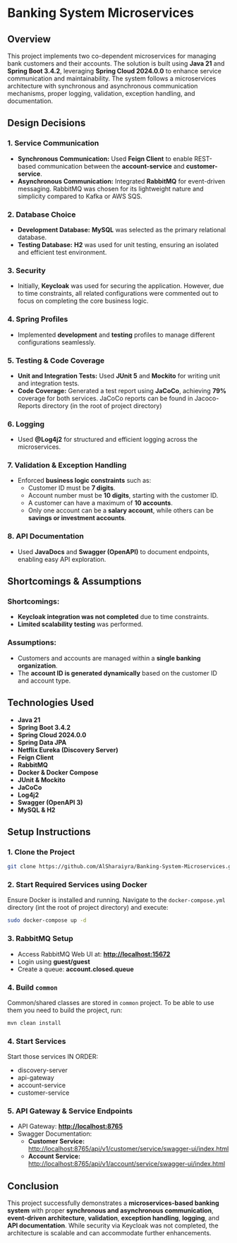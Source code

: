 # Banking System Microservices

## Overview

This project implements two co-dependent microservices for managing bank customers and their accounts. The solution is built using **Java 21** and **Spring Boot 3.4.2**, leveraging **Spring Cloud 2024.0.0** to enhance service communication and maintainability. The system follows a microservices architecture with synchronous and asynchronous communication mechanisms, proper logging, validation, exception handling, and documentation.

## Design Decisions

### 1. **Service Communication**

- **Synchronous Communication:** Used **Feign Client** to enable REST-based communication between the **account-service** and **customer-service**.
- **Asynchronous Communication:** Integrated **RabbitMQ** for event-driven messaging. RabbitMQ was chosen for its lightweight nature and simplicity compared to Kafka or AWS SQS.

### 2. **Database Choice**

- **Development Database:** **MySQL** was selected as the primary relational database.
- **Testing Database:** **H2** was used for unit testing, ensuring an isolated and efficient test environment.

### 3. **Security**

- Initially, **Keycloak** was used for securing the application. However, due to time constraints, all related configurations were commented out to focus on completing the core business logic.

### 4. **Spring Profiles**

- Implemented **development** and **testing** profiles to manage different configurations seamlessly.

### 5. **Testing & Code Coverage**

- **Unit and Integration Tests:** Used **JUnit 5** and **Mockito** for writing unit and integration tests.
- **Code Coverage:** Generated a test report using **JaCoCo**, achieving **79%** coverage for both services. JaCoCo reports can be found in 
  Jacoco-Reports directory (in the root of project directory) 


### 6. **Logging**

- Used **@Log4j2** for structured and efficient logging across the microservices.

### 7. **Validation & Exception Handling**

- Enforced **business logic constraints** such as:
    - Customer ID must be **7 digits**.
    - Account number must be **10 digits**, starting with the customer ID.
    - A customer can have a maximum of **10 accounts**.
    - Only one account can be a **salary account**, while others can be **savings or investment accounts**.

### 8. **API Documentation**

- Used **JavaDocs** and **Swagger (OpenAPI)** to document endpoints, enabling easy API exploration.

## Shortcomings & Assumptions

### **Shortcomings:**

- **Keycloak integration was not completed** due to time constraints.
- **Limited scalability testing** was performed.

### **Assumptions:**

- Customers and accounts are managed within a **single banking organization**.
- The **account ID is generated dynamically** based on the customer ID and account type.

## Technologies Used

- **Java 21**
- **Spring Boot 3.4.2**
- **Spring Cloud 2024.0.0**
- **Spring Data JPA**
- **Netflix Eureka (Discovery Server)**
- **Feign Client**
- **RabbitMQ**
- **Docker & Docker Compose**
- **JUnit & Mockito**
- **JaCoCo**
- **Log4j2**
- **Swagger (OpenAPI 3)**
- **MySQL & H2**

## Setup Instructions

### 1. **Clone the Project**

```sh
git clone https://github.com/AlSharaiyra/Banking-System-Microservices.git
```

### 2. **Start Required Services using Docker**

Ensure Docker is installed and running. Navigate to the `docker-compose.yml` directory (int the root of project directory) and execute:

```sh
sudo docker-compose up -d
```

### 3. **RabbitMQ Setup**

- Access RabbitMQ Web UI at: **[http://localhost:15672](http://localhost:15672)**
- Login using **guest/guest**
- Create a queue: **account.closed.queue**

### 4. **Build ```common```**

Common/shared classes are stored in ```common``` project.
To be able to use them you need to build the project, run: 

```sh
mvn clean install
```

### 4. **Start Services**

Start those services IN ORDER:
- discovery-server
- api-gateway
- account-service
- customer-service

### 5. **API Gateway & Service Endpoints**

- API Gateway: **[http://localhost:8765](http://localhost:8765)**
- Swagger Documentation:
    - **Customer Service:** [http://localhost:8765/api/v1/customer/service/swagger-ui/index.html](http://localhost:8765/api/v1/customer/service/swagger-ui/index.html)
    - **Account Service:** [http://localhost:8765/api/v1/account/service/swagger-ui/index.html](http://localhost:8765/api/v1/account/service/swagger-ui/index.html)

## Conclusion

This project successfully demonstrates a **microservices-based banking system** with proper **synchronous and asynchronous communication**, **event-driven architecture**, **validation**, **exception handling**, **logging**, and **API documentation**. While security via Keycloak was not completed, the architecture is scalable and can accommodate further enhancements.

